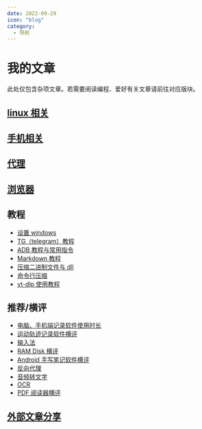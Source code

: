 ```yaml
---
date: 2022-09-29
icon: "blog"
category:
  - 导航
---
```


# 我的文章

此处仅包含杂项文章。若需要阅读编程、爱好有关文章请前往对应版块。

## [linux 相关](./linux/index.md)

## [手机相关](./mobile/index.md)

## [代理](./proxy/index.md)

## [浏览器](./browser/index.md)

## 教程

- [设置 windows](./windows_setting.md)
- [TG（telegram）教程](./telegram.md)
- [ADB 教程与常用指令](./adb.md)
- [Markdown 教程](./markdown.md)
- [压缩二进制文件与 dll](./minimize_exe.md)
- [命令行压缩](./cli_compress.md)
- [yt-dlp 使用教程](./yt-dlp.md)

## 推荐/横评

- [电脑、手机端记录软件使用时长](./time_record.md)
- [运动轨迹记录软件横评](./track_record.md)
- [输入法](./input_method.md)
- [RAM Disk 横评](./ramdisk.md)
- [Android 手写笔记软件横评](./note.md)
- [反向代理](./reverse_proxy.md)
- [音频转文字](./voice2text.md)
- [OCR](./ocr.md)
- [PDF 阅读器横评](./pdf_reader.md)

## [外部文章分享](./external.md)

<!-- 7. [Potplayer 设置](./potplayer_setting.md) -->
